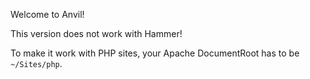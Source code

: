 Welcome to Anvil!

This version does not work with Hammer!

To make it work with PHP sites, your Apache DocumentRoot has to be `~/Sites/php`.
